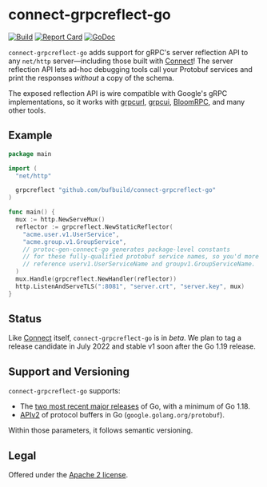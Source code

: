 connect-grpcreflect-go
======================

[![Build](https://github.com/bufbuild/connect-grpcreflect-go/actions/workflows/ci.yaml/badge.svg?event=push?branch=main)](https://github.com/bufbuild/connect-grpcreflect-go/actions/workflows/ci.yaml)
[![Report Card](https://goreportcard.com/badge/github.com/bufbuild/connect-grpcreflect-go)](https://goreportcard.com/report/github.com/bufbuild/connect-grpcreflect-go)
[![GoDoc](https://pkg.go.dev/badge/github.com/bufbuild/connect-grpcreflect-go.svg)](https://pkg.go.dev/github.com/bufbuild/connect-grpcreflect-go)

`connect-grpcreflect-go` adds support for gRPC's server reflection API to any
`net/http` server&mdash;including those built with [Connect][docs]! The server
reflection API lets ad-hoc debugging tools call your Protobuf services and
print the responses *without* a copy of the schema.

The exposed reflection API is wire compatible with Google's gRPC
implementations, so it works with [grpcurl], [grpcui], [BloomRPC], and many
other tools.

## Example

```go
package main

import (
  "net/http"

  grpcreflect "github.com/bufbuild/connect-grpcreflect-go"
)

func main() {
  mux := http.NewServeMux()
  reflector := grpcreflect.NewStaticReflector(
    "acme.user.v1.UserService",
    "acme.group.v1.GroupService",
    // protoc-gen-connect-go generates package-level constants
    // for these fully-qualified protobuf service names, so you'd more likely
    // reference userv1.UserServiceName and groupv1.GroupServiceName.
  )
  mux.Handle(grpcreflect.NewHandler(reflector))
  http.ListenAndServeTLS(":8081", "server.crt", "server.key", mux)
}
```

## Status

Like [Connect][] itself, `connect-grpcreflect-go` is in _beta_. We plan to tag a
release candidate in July 2022 and stable v1 soon after the Go 1.19 release.

## Support and Versioning

`connect-grpcreflect-go` supports:

* The [two most recent major releases][go-support-policy] of Go, with a minimum
  of Go 1.18.
* [APIv2][] of protocol buffers in Go (`google.golang.org/protobuf`).

Within those parameters, it follows semantic versioning.

## Legal

Offered under the [Apache 2 license][license].

[APIv2]: https://blog.golang.org/protobuf-apiv2
[BloomRPC]: https://github.com/bloomrpc/bloomrpc
[connect]: https://github.com/bufbuild/connect
[docs]: https://bufconnect.com
[go-support-policy]: https://golang.org/doc/devel/release#policy
[grpcui]: https://github.com/fullstorydev/grpcui
[grpcurl]: https://github.com/fullstorydev/grpcurl
[license]: https://github.com/bufbuild/connect-grpcreflect-go/blob/main/LICENSE.txt
